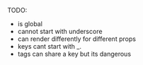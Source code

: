 TODO:
- is global
- cannot start with underscore
- can render differently for different props
- keys cant start with _.
- tags can share a key but its dangerous

